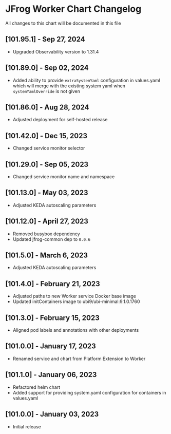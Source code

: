 # JFrog Worker Chart Changelog
All changes to this chart will be documented in this file

## [101.95.1] - Sep 27, 2024
* Upgraded Observability version to 1.31.4

## [101.89.0] - Sep 02, 2024
* Added ability to provide `extraSystemYaml` configuration in values.yaml which will merge with the existing system yaml when `systemYamlOverride` is not given

## [101.86.0] - Aug 28, 2024
* Adjusted deployment for self-hosted release

## [101.42.0] - Dec 15, 2023
* Changed service monitor selector

## [101.29.0] - Sep 05, 2023
* Changed service monitor name and namespace

## [101.13.0] - May 03, 2023
* Adjusted KEDA autoscaling parameters

## [101.12.0] - April 27, 2023
* Removed busybox dependency
* Updated jfrog-common dep to `0.0.6`

## [101.5.0] - March 6, 2023
* Adjusted KEDA autoscaling parameters

## [101.4.0] - February 21, 2023
* Adjusted paths to new Worker service Docker base image
* Updated initContainers image to ubi9/ubi-minimal:9.1.0.1760

## [101.3.0] - February 15, 2023
* Aligned pod labels and annotations with other deployments

## [101.0.0] - January 17, 2023
* Renamed service and chart from Platform Extension to Worker

## [101.1.0] - January 06, 2023
* Refactored helm chart
* Added support for providing system.yaml configuration for containers in values.yaml

## [101.0.0] - January 03, 2023
* Initial release